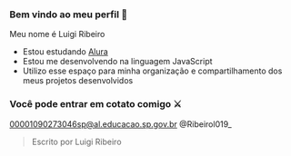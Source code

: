 ### Bem vindo ao meu perfil 🤍

Meu nome é Luigi Ribeiro 

- Estou estudando [Alura](https://www.alura.com.br/)
- Estou me desenvolvendo na linguagem JavaScript
- Utilizo esse espaço para minha organização e compartilhamento dos meus projetos desenvolvidos

### Você pode entrar em cotato comigo ⚔️

00001090273046sp@al.educacao.sp.gov.br
@Ribeirol019_
> Escrito por Luigi Ribeiro
